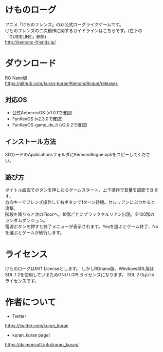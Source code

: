 # けものローグ

アニメ「けものフレンズ」の非公式ローグライクゲームです。  
けものフレンズの二次創作に関するガイドラインはこちらです。(左下の「GUIDELINE」参照)  
http://kemono-friends.jp/  

# ダウンロード
RG Nano版  
https://github.com/kuran-kuran/KemonoRogue/releases

## 対応OS
- 公式AnbernicOS (v1.0.1で確認)  
- FunKeyOS (v2.3.0で確認)  
- FunKeyOS-game_de_it (v2.0.2で確認)  

## インストール方法
SDカードのApplicationsフォルダにKemonoRogue.opkをコピーしてください。  

## 遊び方
タイトル画面でボタンを押したらゲームスタート。上下操作で音量を調節できます。  
方向キーでフレンズ操作して右ボタンで1ターン待機。セルリアンにぶつかると攻撃。  
階段を降りると次のFloorへ。10階ごとにブラックセルリアン出現。全100階のランダムダンジョン。  
電源ボタンを押すと終了メニューが表示されます。Yesを選ぶとゲーム終了、Noを選ぶとゲームが続行します。  

# ライセンス

けものローグはMIT Licenseとします。
しかしRGnano版、WindowsSDL版はSDL 1.2を使用しているためGNU LGPLライセンスになります。
SDL 2.0はzlibライセンスです。

# 作者について

- Twitter

https://twitter.com/kuran_kuran  

- kuran_kuran page!

https://daimonsoft.info/kuran_kuran/  
